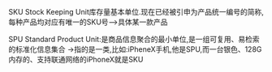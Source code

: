 SKU   Stock Keeping Unit库存量基本单位.现在已经被引申为产品统一编号的简称,每种产品均对应有唯一的SKU号-->具体某一款产品

SPU Standard Product Unit:是商品信息聚合的最小单位,是一组可复用、易检索的标准化信息集合   ->指的是一类,比如:iPheneX手机,他是SPU,而一台银色、128G内存的、支持联通网络的iPhoneX就是SKU